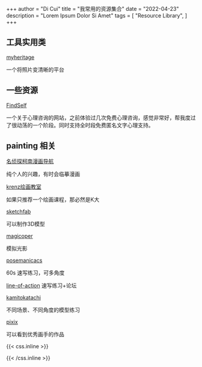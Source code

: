 +++
author = "Di Cui"
title = "我常用的资源集合"
date = "2022-04-23"
description = "Lorem Ipsum Dolor Si Amet"
tags = [
    "Resource Library",
]
+++



## 工具实用类


[myheritage]()

一个将照片变清晰的平台

## 一些资源

[FindSelf](https://www.findself.org/#/talk)

一个关于心理咨询的网站，之前体验过几次免费心理咨询，感觉非常好，帮我度过了很动荡的一个阶段。同时支持全时段免费匿名文字心理支持。


## painting 相关

[名侦探柯南漫画导航](https://tieba.baidu.com/p/3383251367?p_tk=184767xqGQiUCvGUQ905bahTflLargmIrpA2i%2FNeeIWo1WnjMprLBiRdwQ34owrsIfkt1bJwWmpCXnIIHDwR5bEzpXzkjHOGpFiCMV1pybBPo144Yl63PG3kDawTPHVCL7flQh1I281%2BQ9DHiGhMCht8pw%3D%3D&p_timestamp=1674630601&p_sign=7cb3b1d6d25a438b2125ae2acda93aa5&p_signature=7cb3b1d6d25a438b2125ae2acda93aa5&__pc2ps_ab=184767xqGQiUCvGUQ905bahTflLargmIrpA2i%2FNeeIWo1WnjMprLBiRdwQ34owrsIfkt1bJwWmpCXnIIHDwR5bEzpXzkjHOGpFiCMV1pybBPo144Yl63PG3kDawTPHVCL7flQh1I281%2BQ9DHiGhMCht8pw%3D%3D|1674630601|7cb3b1d6d25a438b2125ae2acda93aa5|7cb3b1d6d25a438b2125ae2acda93aa5&red_tag=0602369799)

纯个人的兴趣，有时会临摹漫画

[krenz绘画教室](https://krenz.art/)

如果只推荐一个绘画课程，那必然是K大

[sketchfab](https://sketchfab.com/)

可以制作3D模型

[magicoper](https://magicposer.com/)

模拟光影

[posemanicacs](https://www.posemaniacs.com/zh-Hans)

60s 速写练习，可多角度

[line-of-action](https://line-of-action.com/zh)
速写练习+论坛

[kamitokatachi](https://www.kamitokatachi.com/)

不同场景、不同角度的模型练习

[pixix](https://www.pixiv.net/)

可以看到优秀画手的作品



{{< css.inline >}}

<style>
.canon { background: white; width: 100%; height: auto; }
</style>

{{< /css.inline >}}
